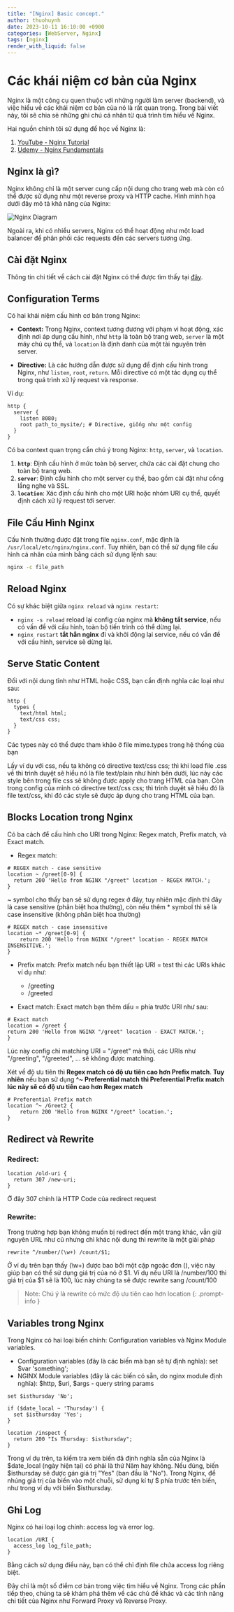 ```yaml
---
title: "[Nginx] Basic concept."
author: thuohuynh
date: 2023-10-11 16:10:00 +0900
categories: [WebServer, Nginx]
tags: [nginx]
render_with_liquid: false
---
```


# Các khái niệm cơ bản của Nginx

Nginx là một công cụ quen thuộc với những người làm server (backend), và việc hiểu về các khái niệm cơ bản của nó là rất quan trọng. Trong bài viết này, tôi sẽ chia sẻ những ghi chú cá nhân từ quá trình tìm hiểu về Nginx.

Hai nguồn chính tôi sử dụng để học về Nginx là:

1. [YouTube - Nginx Tutorial](https://www.youtube.com/watch?v=7VAI73roXaY)
2. [Udemy - Nginx Fundamentals](https://www.udemy.com/course/nginx-fundamentals/)

## Nginx là gì?

Nginx không chỉ là một server cung cấp nội dung cho trang web mà còn có thể được sử dụng như một reverse proxy và HTTP cache. Hình minh họa dưới đây mô tả khả năng của Nginx:

![Nginx Diagram](/assets/img/nginx/nginx-diagram.webp)

Ngoài ra, khi có nhiều servers, Nginx có thể hoạt động như một load balancer để phân phối các requests đến các servers tương ứng.

## Cài đặt Nginx

Thông tin chi tiết về cách cài đặt Nginx có thể được tìm thấy tại [đây](https://www.nginx.com/resources/wiki/start/topics/tutorials/install/).

## Configuration Terms

Có hai khái niệm cấu hình cơ bản trong Nginx:

- **Context:** Trong Nginx, context tương đương với phạm vi hoạt động, xác định nơi áp dụng cấu hình, như `http` là toàn bộ trang web, `server` là một máy chủ cụ thể, và `location` là định danh của một tài nguyên trên server.

- **Directive:** Là các hướng dẫn được sử dụng để định cấu hình trong Nginx, như `listen`, `root`, `return`. Mỗi directive có một tác dụng cụ thể trong quá trình xử lý request và response.

Ví dụ:

```nginx
http {
  server {
    listen 8080;
    root path_to_mysite/; # Directive, giống như một config
  }
}
```

Có ba context quan trọng cần chú ý trong Nginx: `http`, `server`, và `location`.

1. **`http`**: Định cấu hình ở mức toàn bộ server, chứa các cài đặt chung cho toàn bộ trang web.
2. **`server`**: Định cấu hình cho một server cụ thể, bao gồm cài đặt như cổng lắng nghe và SSL.
3. **`location`**: Xác định cấu hình cho một URI hoặc nhóm URI cụ thể, quyết định cách xử lý request tới server.

## File Cấu Hình Nginx

Cấu hình thường được đặt trong file `nginx.conf`, mặc định là `/usr/local/etc/nginx/nginx.conf`. Tuy nhiên, bạn có thể sử dụng file cấu hình cá nhân của mình bằng cách sử dụng lệnh sau:

```bash
nginx -c file_path
```

## Reload Nginx

Có sự khác biệt giữa `nginx reload` và `nginx restart`:

- `nginx -s reload` reload lại config của nginx mà **không tắt service**, nếu có vấn đề với cấu hình, toàn bộ tiến trình có thể dừng lại.
- `nginx restart` **tắt hẳn nginx** đi và khởi động lại service, nếu có vấn đề với cấu hình, service sẽ dừng lại.

## Serve Static Content

Đối với nội dung tĩnh như HTML hoặc CSS, bạn cần định nghĩa các loại như sau:

```nginx
http {
  types {
    text/html html;
    text/css css;
  }
}
```

Các types này có thể được tham khảo ở file mime.types trong hệ thống của bạn

Lấy ví dụ với css, nếu ta không có directive text/css css; thì khi load file .css về thì trình duyệt sẽ hiểu nó là file text/plain như hình bên dưới, lúc này các style bên trong file css sẽ không được apply cho trang HTML của bạn. Còn trong config của mình có directive text/css css; thì trình duyệt sẽ hiểu đó là file text/css, khi đó các style sẽ được áp dụng cho trang HTML của bạn.

## Blocks Location trong Nginx

Có ba cách để cấu hình cho URI trong Nginx: Regex match, Prefix match, và Exact match.

- Regex match: 

```nginx
# REGEX match - case sensitive
location ~ /greet[0-9] {
  return 200 'Hello from NGINX "/greet" location - REGEX MATCH.';
}
```
~ symbol cho thấy bạn sẽ sử dụng regex ở đây, tuy nhiên mặc định thì đây là case sensitive (phân biệt hoa thường), còn nếu thêm * symbol thì sẽ là case insensitive (không phân biệt hoa thường)

```nginx
# REGEX match - case insensitive
location ~* /greet[0-9] {
    return 200 'Hello from NGINX "/greet" location - REGEX MATCH INSENSITIVE.';
}
```

- Prefix match:
Prefix match nếu bạn thiết lập URI = test thì các URIs khác ví dụ như:
    - /greeting
    - /greeted

- Exact match:
Exact match bạn thêm dấu = phía trước URI như sau:

```nginx
# Exact match
location = /greet {
return 200 'Hello from NGINX "/greet" location - EXACT MATCH.';
}
```

Lúc này config chỉ matching URI = "/greet" mà thôi, các URIs như "/greeting", "/greeted", ... sẽ không được matching.

Xét về độ ưu tiên thì **Regex match có độ ưu tiên cao hơn Prefix match**. **Tuy nhiên** nếu bạn sử dụng **^~ Preferential match thì Preferential Prefix match lúc này sẽ có độ ưu tiên cao hơn Regex match**

```nginx
# Preferential Prefix match
location ^~ /Greet2 {
    return 200 'Hello from NGINX "/greet" location.';
}
```
## Redirect và Rewrite

### Redirect:

```nginx
location /old-uri {
  return 307 /new-uri;
}
```
Ở đây 307 chính là HTTP Code của redirect request

### Rewrite:
Trong trường hợp bạn không muốn bị redirect đến một trang khác, vẫn giữ nguyên URL như cũ nhưng chỉ khác nội dung thì rewrite là một giải pháp

```nginx
rewrite ^/number/(\w+) /count/$1;
```

Ở ví dụ trên bạn thấy (\w+) được bao bởi một cặp ngoặc đơn (), việc này giúp bạn có thể sử dụng giá trị của nó ở $1. Ví dụ nếu URI là /number/100 thì giá trị của $1 sẽ là 100, lúc này chúng ta sẽ được rewrite sang /count/100

> Note: 
Chú ý là rewrite có mức độ ưu tiên cao hơn location
{: .prompt-info }

## Variables trong Nginx

Trong Nginx có hai loại biến chính: Configuration variables và Nginx Module variables.
- Configuration variables (đây là các biến mà bạn sẽ tự định nghĩa): set $var 'something';
- NGINX Module variables (đây là các biến có sẵn, do nginx module định nghĩa): $http, $uri, $args - query string params

```nginx
set $isthursday 'No';

if ($date_local ~ 'Thursday') {
  set $isthursday 'Yes';
}

location /inspect {
  return 200 "Is Thursday: $isthursday";
}
```

Trong ví dụ trên, ta kiểm tra xem biến đã định nghĩa sẵn của Nginx là $date_local (ngày hiện tại) có phải là thứ Năm hay không. Nếu đúng, biến $isthursday sẽ được gán giá trị "Yes" (ban đầu là "No"). Trong Nginx, để nhúng giá trị của biến vào một chuỗi, sử dụng kí tự $ phía trước tên biến, như trong ví dụ với biến $isthursday.

## Ghi Log

Nginx có hai loại log chính: access log và error log.

```nginx
location /URI {
  access_log log_file_path;
}
```

Bằng cách sử dụng điều này, bạn có thể chỉ định file chứa access log riêng biệt.

Đây chỉ là một số điểm cơ bản trong việc tìm hiểu về Nginx. Trong các phần tiếp theo, chúng ta sẽ khám phá thêm về các chủ đề khác và các tính năng chi tiết của Nginx như Forward Proxy và Reverse Proxy.